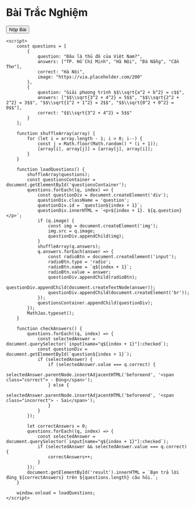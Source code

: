 <html lang="vi">
<head>
    <meta charset="UTF-8">
    <title>Bài Trắc Nghiệm</title>
    <style>
        .question {
            margin-bottom: 20px;
        }
        .correct {
            color: green;
        }
        .incorrect {
            color: red;
        }
        img {
            max-width: 200px;
        }
    </style>
    <script type="text/javascript" async src="https://cdnjs.cloudflare.com/ajax/libs/mathjax/2.7.7/MathJax.js?config=TeX-MML-AM_CHTML"></script>
</head>
<body>
    <h1>Bài Trắc Nghiệm</h1>
    <form id="quizForm">
        <div id="questionsContainer"></div>
        <button type="button" onclick="checkAnswers()">Nộp Bài</button>
    </form>
    <p id="result"></p>

    <script>
        const questions = [
            {
                question: "Đâu là thủ đô của Việt Nam?",
                answers: ["TP. Hồ Chí Minh", "Hà Nội", "Đà Nẵng", "Cần Thơ"],
                correct: "Hà Nội",
                image: "https://via.placeholder.com/200"
            },
            {
                question: "Giải phương trình $$\\sqrt{a^2 + b^2} = c$$",
                answers: ["$$\\sqrt{3^2 + 4^2} = 5$$", "$$\\sqrt{2^2 + 2^2} = 3$$", "$$\\sqrt{1^2 + 1^2} = 2$$", "$$\\sqrt{0^2 + 0^2} = 0$$"],
                correct: "$$\\sqrt{3^2 + 4^2} = 5$$"
            }
        ];

        function shuffleArray(array) {
            for (let i = array.length - 1; i > 0; i--) {
                const j = Math.floor(Math.random() * (i + 1));
                [array[i], array[j]] = [array[j], array[i]];
            }
        }

        function loadQuestions() {
            shuffleArray(questions);
            const questionsContainer = document.getElementById('questionsContainer');
            questions.forEach((q, index) => {
                const questionDiv = document.createElement('div');
                questionDiv.className = 'question';
                questionDiv.id = `question${index + 1}`;
                questionDiv.innerHTML = `<p>${index + 1}. ${q.question}</p>`;
                if (q.image) {
                    const img = document.createElement('img');
                    img.src = q.image;
                    questionDiv.appendChild(img);
                }
                shuffleArray(q.answers);
                q.answers.forEach(answer => {
                    const radioBtn = document.createElement('input');
                    radioBtn.type = 'radio';
                    radioBtn.name = `q${index + 1}`;
                    radioBtn.value = answer;
                    questionDiv.appendChild(radioBtn);
                    questionDiv.appendChild(document.createTextNode(answer));
                    questionDiv.appendChild(document.createElement('br'));
                });
                questionsContainer.appendChild(questionDiv);
            });
            MathJax.typeset();
        }

        function checkAnswers() {
            questions.forEach((q, index) => {
                const selectedAnswer = document.querySelector(`input[name="q${index + 1}"]:checked`);
                const questionDiv = document.getElementById(`question${index + 1}`);
                if (selectedAnswer) {
                    if (selectedAnswer.value === q.correct) {
                        selectedAnswer.parentNode.insertAdjacentHTML('beforeend', '<span class="correct"> - Đúng</span>');
                    } else {
                        selectedAnswer.parentNode.insertAdjacentHTML('beforeend', '<span class="incorrect"> - Sai</span>');
                    }
                }
            });

            let correctAnswers = 0;
            questions.forEach((q, index) => {
                const selectedAnswer = document.querySelector(`input[name="q${index + 1}"]:checked`);
                if (selectedAnswer && selectedAnswer.value === q.correct) {
                    correctAnswers++;
                }
            });
            document.getElementById('result').innerHTML = `Bạn trả lời đúng ${correctAnswers} trên ${questions.length} câu hỏi.`;
        }

        window.onload = loadQuestions;
    </script>
</body>
</html>
